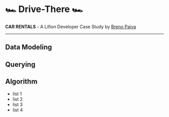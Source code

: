 # 🏎️ Drive-There 🏎️
**CAR RENTALS** - A Lifion Developer Case Study by [Breno Paiva](http://www.breno.space "Breno•Space")
******
## Data Modeling

## Querying

## Algorithm


- list 1
- list 2
- list 3
- list 4
